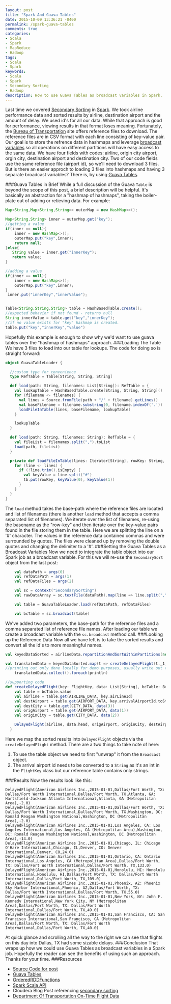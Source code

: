 ```yaml
---
layout: post
title: "Spark And Guava Tables"
date: 2015-10-09 13:36:21 -0400
permalink: /spark-guava-tables
comments: true
categories: 
- Scala
- Spark
- MapReduce
- Hadoop
tags: 
- Scala
- Spark
keywords: 
- Scala
- Spark
- Secondary Sorting
- Hadoop 
description: How to use Guava Tables as broadcast variables in Spark.
---
```

Last time we covered [Secondary Sorting](http://codingjunkie.net/spark-secondary-sort/) in [Spark](http://spark.apache.org/).  We took airline performance data and sorted results by airline, destination airport and the amount of delay.  We used id's for all our data. While that approach is good for performance, viewing results in that format loses meaning.  Fortunately, the [Bureau of Transportation](http://transtats.bts.gov/DL_SelectFields.asp?Table_ID=236&DB_Short_Name=On-Time) site offers reference files to download. The reference files are in CSV format with each line consisting of key-value pair.  Our goal is to store the refrence data in hashmaps and leverage [broadcast variables](http://spark.apache.org/docs/latest/programming-guide.html#broadcast-variables) so all operations on different partitions will have easy access to the same data.  We have four fields with codes: airline, origin city airport, orgin city, destination airport and destination city. Two of our code fields use the same reference file (airport id), so we'll need to download 3 files.  But is there an easier approch to loading 3 files into hashmaps and having 3 separate broadcast variables?  There is, by using [Guava Tables](http://docs.guava-libraries.googlecode.com/git/javadoc/com/google/common/collect/Table.html).
<!-- more -->
###Guava Tables in Brief
While a full discussion of the Guava `Table` is beyond the scope of this post, a brief description will be helpful.  It's basically an abstraction for a "hashmap of hashmaps", taking the boiler-plate out of adding or retieving data. For example:
```java
Map<String,Map<String,String>> outerMap = new HashMap<>();

Map<String,String> inner = outerMap.get("key");
//getting a value
if(inner == null){
    inner = new HashMap<>();
    outerMap.put("key",inner);
    return null;
}else{
   String value = inner.get("innerKey");
   return value; 
}

//adding a value
if(inner == null){
    inner = new HashMap<>();
    outerMap.put("key",inner);
}
 inner.put("innerKey","innerValue");  


Table<String,String,String> table = HashBasedTable.create();
//expected behavior if not found - returns null
String innerValue = table.get("key","innerKey");
//if no value exists for "key" hashmap is created.
table.put("key","innerKey","value")
```
Hopefully this example is enough to show why we'd want to use guava tables over the "hashmap of hashmaps" approach.
###Loading The Table
We have 3 files to load into our table for lookups.  The code for doing so is straight forward:
```scala
object GuavaTableLoader {

  //custom type for convenience
  type RefTable = Table[String, String, String]

  def load(path: String, filenames: List[String]): RefTable = {
    val lookupTable = HashBasedTable.create[String, String, String]()
    for (filename <- filenames) {
      val lines = Source.fromFile(path + "/" + filename).getLines()
      val baseFilename = filename.substring(0, filename.indexOf('.'))
      loadFileInTable(lines, baseFilename, lookupTable)
    }

    lookupTable
  }

  def load(path: String, filenames: String): RefTable = {
    val fileList = filenames.split(",").toList
    load(path, fileList)
  }

  private def loadFileInTable(lines: Iterator[String], rowKey: String, tb: RefTable): Unit = {
    for (line <- lines) {
      if (!line.trim().isEmpty) {
        val keyValue = line.split("#")
        tb.put(rowKey, keyValue(0), keyValue(1))
      }
    }
  }
}
```
The `load` method takes the base-path where the reference files are located and list of filenames (there is another `load` method that accepts a comma separated list of filenames).  We iterate over the list of filenames, re-using the basename as the "row-key" and then iterate over the key-value pairs found in the file storing them in the table. Here we are splitting the line on a '#' character.  The values in the reference data contained commas and were surrounded by quotes.  The files were cleaned up by removing the double quotes and changing the delimiter to a '#'.
###Setting the Guava Tables as a Broadcast Variables
Now we need to integrate the table object into our Spark job as a broadcast variable. For this we will re-use the `SecondarySort` object from the last post: 
```scala
    val dataPath = args(0)
    val refDataPath = args(1)
    val refDataFiles = args(2)

    val sc = context("SecondarySorting")
    val rawDataArray = sc.textFile(dataPath).map(line => line.split(","))

    val table = GuavaTableLoader.load(refDataPath, refDataFiles)

    val bcTable = sc.broadcast(table)
```
We've added two parameters, the base-path for the reference files and a comma separated list of reference file names.  After loading our table we create a broadcast variable with the `sc.broadcast` method call.
###Looking up the Reference Data
Now all we have left is to take the sorted results and convert all the id's to more meaningful names.
```scala
val keyedDataSorted = airlineData.repartitionAndSortWithinPartitions(new AirlineFlightPartitioner(5))

val translatedData = keyedDataSorted.map(t => createDelayedFlight(t._1, t._2, bcTable))
//printing out only done locally for demo purposes, usually write out to HDFS
    translatedData.collect().foreach(println)

//supporting code
def createDelayedFlight(key: FlightKey, data: List[String], bcTable: Broadcast[RefTable]): DelayedFlight = {
    val table = bcTable.value
    val airline = table.get(AIRLINE_DATA, key.airLineId)
    val destAirport = table.get(AIRPORT_DATA, key.arrivalAirportId.toString)
    val destCity = table.get(CITY_DATA, data(3))
    val origAirport = table.get(AIRPORT_DATA, data(1))
    val originCity = table.get(CITY_DATA, data(2))

    DelayedFlight(airline, data.head, origAirport, originCity, destAirport, destCity, key.arrivalDelay)
  }
```
Here we map the sorted results into `DelayedFlight` objects via the `createDelayedFlight` method.  There are a two things to take note of here:

 1.   To use the table object we need to first "unwrap" it from the `Broadcast` object.
 2.   The arrival airport id needs to be converted to a `String` as it's an int in the `FlightKey` class but our reference table contains only strings.
   
###Results
Now the results look like this:
```text
DelayedFlight(American Airlines Inc.,2015-01-01,Dallas/Fort Worth, TX: Dallas/Fort Worth International,Dallas/Fort Worth, TX,Atlanta, GA: Hartsfield-Jackson Atlanta International,Atlanta, GA (Metropolitan Area),-2.0)
DelayedFlight(American Airlines Inc.,2015-01-01,Dallas/Fort Worth, TX: Dallas/Fort Worth International,Dallas/Fort Worth, TX,Washington, DC: Ronald Reagan Washington National,Washington, DC (Metropolitan Area),-2.0)
DelayedFlight(American Airlines Inc.,2015-01-01,Los Angeles, CA: Los Angeles International,Los Angeles, CA (Metropolitan Area),Washington, DC: Ronald Reagan Washington National,Washington, DC (Metropolitan Area),-14.0)
DelayedFlight(American Airlines Inc.,2015-01-01,Chicago, IL: Chicago O'Hare International,Chicago, IL,Denver, CO: Denver International,Denver, CO,24.0)
DelayedFlight(American Airlines Inc.,2015-01-01,Ontario, CA: Ontario International,Los Angeles, CA (Metropolitan Area),Dallas/Fort Worth, TX: Dallas/Fort Worth International,Dallas/Fort Worth, TX,133.0)
DelayedFlight(American Airlines Inc.,2015-01-01,Honolulu, HI: Honolulu International,Honolulu, HI,Dallas/Fort Worth, TX: Dallas/Fort Worth International,Dallas/Fort Worth, TX,109.0)
DelayedFlight(American Airlines Inc.,2015-01-01,Phoenix, AZ: Phoenix Sky Harbor International,Phoenix, AZ,Dallas/Fort Worth, TX: Dallas/Fort Worth International,Dallas/Fort Worth, TX,55.0)
DelayedFlight(American Airlines Inc.,2015-01-01,New York, NY: John F. Kennedy International,New York City, NY (Metropolitan Area),Dallas/Fort Worth, TX: Dallas/Fort Worth International,Dallas/Fort Worth, TX,49.0)
DelayedFlight(American Airlines Inc.,2015-01-01,San Francisco, CA: San Francisco International,San Francisco, CA (Metropolitan Area),Dallas/Fort Worth, TX: Dallas/Fort Worth International,Dallas/Fort Worth, TX,40.0)
```
At quick glance and scrolling all the way to the right we can see that flights on this day into Dallas, TX had some sizable delays.
###Conclusion
That wraps up how we could use Guava Tables as broadcast variables in a Spark job.  Hopefully the reader can see the benefits of using such an approach.  Thanks for your time.
###Resources
*   [Source Code for post](https://github.com/bbejeck/spark-experiments/blob/master/src/main/scala-2.10/bbejeck/sorting/SecondarySort.scala)
*   [Guava Tables](http://docs.guava-libraries.googlecode.com/git/javadoc/com/google/common/collect/Table.html)
*   [OrderedRDDFunctions](http://spark.apache.org/docs/latest/api/scala/index.html#org.apache.spark.rdd.OrderedRDDFunctions)
*   [Spark Scala API](http://spark.apache.org/docs/latest/api/scala/index.html#org.apache.spark.package)
*   Cloudera Blog Post referencing [secondary sorting](http://blog.cloudera.com/blog/2015/03/how-to-tune-your-apache-spark-jobs-part-1/) 
*   [Department Of Transportation On-Time Flight Data](http://transtats.bts.gov/DL_SelectFields.asp?Table_ID=236&DB_Short_Name=On-Time)

